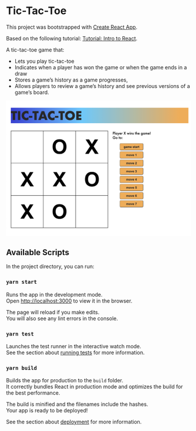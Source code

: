 # Tic-Tac-Toe

This project was bootstrapped with [Create React App](https://github.com/facebook/create-react-app).

Based on the following tutorial: [Tutorial: Intro to React](https://reactjs.org/tutorial/tutorial.html#before-we-start-the-tutorial).

A tic-tac-toe game that:

* Lets you play tic-tac-toe
* Indicates when a player has won the game or when the game ends in a draw
* Stores a game’s history as a game progresses,
* Allows players to review a game’s history and see previous versions of a game’s board.

![game play](./tic-tac-toe.png)


## Available Scripts

In the project directory, you can run:

### `yarn start`

Runs the app in the development mode.\
Open [http://localhost:3000](http://localhost:3000) to view it in the browser.

The page will reload if you make edits.\
You will also see any lint errors in the console.

### `yarn test`

Launches the test runner in the interactive watch mode.\
See the section about [running tests](https://facebook.github.io/create-react-app/docs/running-tests) for more information.

### `yarn build`

Builds the app for production to the `build` folder.\
It correctly bundles React in production mode and optimizes the build for the best performance.

The build is minified and the filenames include the hashes.\
Your app is ready to be deployed!

See the section about [deployment](https://facebook.github.io/create-react-app/docs/deployment) for more information.
